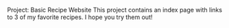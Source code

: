 Project: Basic Recipe Website
This project contains an index page with links to 3 of my favorite recipes.
I hope you try them out!

